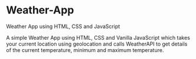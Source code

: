 # Weather-App
Weather App using HTML, CSS and JavaScript

A simple Weather App using HTML, CSS and Vanilla JavaScript which takes your current location using geolocation and calls WeatherAPI to get details of the current temperature, minimum and maximum temperature.
